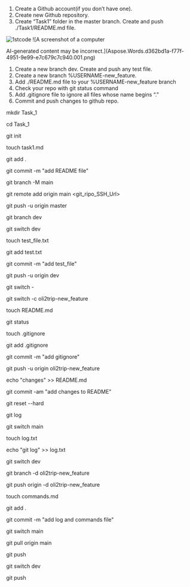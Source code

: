 ﻿1. Create a Github account(if you don’t have one).
1. Create new Github repository.
1. Create “Task1” folder in the master branch. Create and push ./Task1/README.md file.

![1stcode](/Downloads/Git/example/carbon1.PNG)
![A screenshot of a computer

AI-generated content may be incorrect.](Aspose.Words.d362bd1a-f77f-4951-9e99-e7c679c7c940.001.png)

1. Create a new branch dev. Create and push any test file.
1. Create a new branch %USERNAME-new\_feature.
1. Add ./README.md file to your %USERNAME-new\_feature branch
1. Check your repo with git status command
1. Add .gitignore file to ignore all files whose name begins “.”
1. Commit and push changes to github repo.

mkdir Task\_1

cd Task\_1

git init 

touch task1.md

git add .

git commit -m "add README file"

git branch -M main

git remote add origin main <git\_ripo\_SSH\_Url>

git push -u origin master

git branch dev

git switch dev

touch test\_file.txt

git add test.txt

git commit -m "add test\_file"

git push -u origin dev

git switch -



git switch -c oli2trip-new\_feature

touch README.md 

git status

touch .gitignore

git add .gitignore

git commit -m "add gitignore"

git push -u origin oli2trip-new\_feature

echo "changes" >> README.md

git commit -am "add changes to README"

git reset --hard <commit key>

git log

git switch main

touch log.txt

echo "git log" >> log.txt

git switch dev

git branch -d oli2trip-new\_feature

git push origin -d oli2trip-new\_feature

touch commands.md

git add .

git commit -m "add log and commands file"

git switch main

git pull origin main

git push

git switch dev

git push 


[def]: oli
